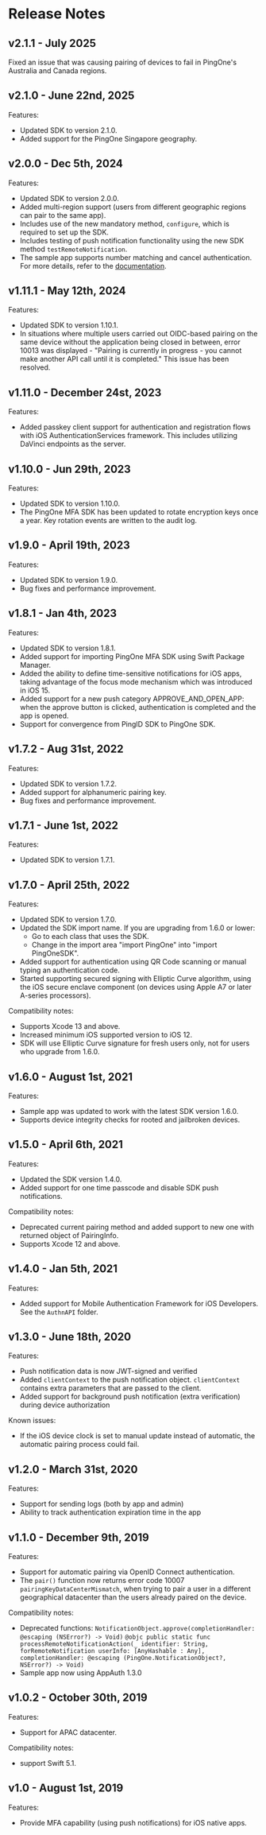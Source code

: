 # Release Notes

## v2.1.1 - July 2025
Fixed an issue that was causing pairing of devices to fail in PingOne's Australia and Canada regions.

## v2.1.0 - June 22nd, 2025
Features:

- Updated SDK to version 2.1.0.
- Added support for the PingOne Singapore geography.

## v2.0.0 - Dec 5th, 2024
Features:

- Updated SDK to version 2.0.0.
- Added multi-region support (users from different geographic regions can pair to the same app).
- Includes use of the new mandatory method, `configure`, which is required to set up the SDK.
- Includes testing of push notification functionality using the new SDK method `testRemoteNotification`.
- The sample app supports number matching and cancel authentication. For more details, refer to the [documentation](https://github.com/pingidentity/pingone-mobile-sdk-ios/blob/main/release-notes.md).

## v1.11.1 - May 12th, 2024
Features:

- Updated SDK to version 1.10.1.
- In situations where multiple users carried out OIDC-based pairing on the same device without the application being closed in between, error 10013 was displayed - "Pairing is currently in progress - you cannot make another API call until it is completed." This issue has been resolved.

## v1.11.0 - December 24st, 2023
Features:

- Added passkey client support for authentication and registration flows with iOS AuthenticationServices framework. This includes utilizing DaVinci endpoints as the server.

## v1.10.0 - Jun 29th, 2023
Features:

- Updated SDK to version 1.10.0.
- The PingOne MFA SDK has been updated to rotate encryption keys once a year. Key rotation events are written to the audit log.

## v1.9.0 - April 19th, 2023
Features:

- Updated SDK to version 1.9.0.
- Bug fixes and performance improvement.

## v1.8.1 - Jan 4th, 2023
Features:

- Updated SDK to version 1.8.1.
- Added support for importing PingOne MFA SDK using Swift Package Manager.
- Added the ability to define time-sensitive notifications for iOS apps, taking advantage of the focus mode mechanism which was introduced in iOS 15.
- Added support for a new push category APPROVE_AND_OPEN_APP: when the approve button is clicked, authentication is completed and the app is opened.
- Support for convergence from PingID SDK to PingOne SDK.

## v1.7.2 - Aug 31st, 2022
Features:
 
- Updated SDK to version 1.7.2.
- Added support for alphanumeric pairing key.
- Bug fixes and performance improvement.

## v1.7.1 - June 1st, 2022
Features:
 
- Updated SDK to version 1.7.1.

## v1.7.0 - April 25th, 2022
Features:
 
- Updated SDK to version 1.7.0.
- Updated the SDK import name.
    If you are upgrading from 1.6.0 or lower:
    - Go to each class that uses the SDK.
    - Change in the import area "import PingOne" into "import PingOneSDK".
- Added support for authentication using QR Code scanning or manual typing an authentication code.
- Started supporting secured signing with Elliptic Curve algorithm, using the iOS secure enclave component (on devices using Apple A7 or later A-series processors).
 
Compatibility notes:
 
- Supports Xcode 13 and above.
- Increased minimum iOS supported version to iOS 12.
- SDK will use Elliptic Curve signature for fresh users only, not for users who upgrade from 1.6.0.

## v1.6.0 - August 1st, 2021
Features:

- Sample app was updated to work with the latest SDK version 1.6.0.
- Supports device integrity checks for rooted and jailbroken devices.

## v1.5.0 - April 6th, 2021
Features:

- Updated the SDK version 1.4.0.
- Added support for one time passcode and disable SDK push notifications.

Compatibility notes:

- Deprecated current pairing method and added support to new one with returned object of PairingInfo. 
- Supports Xcode 12 and above.

## v1.4.0 - Jan 5th, 2021
Features:

- Added support for Mobile Authentication Framework for iOS Developers. See the `AuthnAPI` folder.

## v1.3.0 - June 18th, 2020
Features:

- Push notification data is now JWT-signed and verified
- Added `clientContext` to the push notification object. `clientContext` contains extra parameters that are passed to the client.
- Added support for background push notification (extra verification) during device authorization

Known issues:

- If the iOS device clock is set to manual update instead of automatic, the automatic pairing process could fail.

## v1.2.0 - March 31st, 2020
Features:

- Support for sending logs (both by app and admin)
- Ability to track authentication expiration time in the app

## v1.1.0 - December 9th, 2019
Features:

- Support for automatic pairing via OpenID Connect authentication.
- The `pair()` function now returns error code 10007 `pairingKeyDataCenterMismatch`, when trying to pair a user in a different geographical datacenter than the users already paired on the device.

Compatibility notes:

- Deprecated functions: `NotificationObject.approve(completionHandler: @escaping (NSError?) -> Void)`
      `@objc public static func processRemoteNotificationAction(_ identifier: String, forRemoteNotification userInfo: [AnyHashable : Any], completionHandler: @escaping (PingOne.NotificationObject?, NSError?) -> Void)`
- Sample app now using AppAuth 1.3.0

## v1.0.2 - October 30th, 2019
Features:
- Support for APAC datacenter.

Compatibility notes:
- support Swift 5.1.


## v1.0 - August 1st, 2019
Features:
- Provide MFA capability (using push notifications) for iOS native apps.
